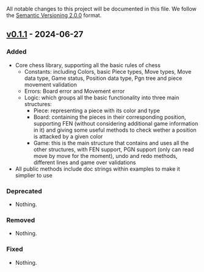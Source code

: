 All notable changes to this project will be documented in this file.
We follow the [Semantic Versioning 2.0.0](http://semver.org/) format.


## [v0.1.1](https://github.com/Santicm23/chess-lab/releases/tag/v0.1.1) - 2024-06-27

### Added
- Core chess library, supporting all the basic rules of chess
  - Constants: including Colors, basic Piece types, Move types, Move data type, Game status, Position data type, Pgn tree and piece movement validation
  - Errors: Board error and Movement error
  - Logic: which groups all the basic functionality into three main structures:
    - Piece: representing a piece with its color and type
    - Board: containing the pieces in their corresponding position, supporting FEN (without considering additional game information in it) and giving some useful methods to check wether a position is attacked by a given color
    - Game: this is the main structure that contains and uses all the other structures, with FEN support, PGN support (only can read move by move for the moment), undo and redo methods, different lines and game over validations
- All public methods include doc strings within examples to make it simplier to use

### Deprecated
- Nothing.

### Removed
- Nothing.

### Fixed
- Nothing.
